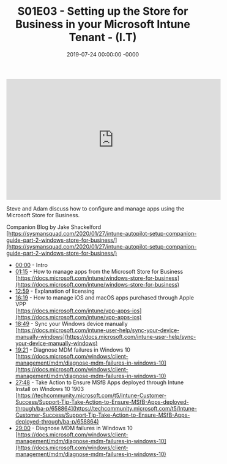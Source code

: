 ﻿---
layout: post
title: "S01E03 - Setting up the Store for Business in your Microsoft Intune Tenant - (I.T)"
date: 2019-07-24 00:00:00 -0000
categories:
---

<iframe loading="lazy" width="560" height="315" src="https://www.youtube.com/embed/uG9JHA47gdw" title="YouTube video player" frameborder="0" allow="accelerometer; autoplay; clipboard-write; encrypted-media; gyroscope; picture-in-picture" allowfullscreen></iframe>

Steve and Adam discuss how to configure and manage apps using the Microsoft Store for Business.

Companion Blog by Jake Shackelford
[https://sysmansquad.com/2020/01/27/intune-autopilot-setup-companion-guide-part-2-windows-store-for-business/](https://sysmansquad.com/2020/01/27/intune-autopilot-setup-companion-guide-part-2-windows-store-for-business/)

- [00:00](https://www.youtube.com/watch?v=uG9JHA47gdw&t=0s) - Intro  
- [01:15](https://www.youtube.com/watch?v=uG9JHA47gdw&t=75s) - How to manage apps from the Microsoft Store for Business  
[https://docs.microsoft.com/intune/windows-store-for-business](https://docs.microsoft.com/intune/windows-store-for-business)  
- [12:59](https://www.youtube.com/watch?v=uG9JHA47gdw&t=779s) - Explanation of licensing  
- [16:19](https://www.youtube.com/watch?v=uG9JHA47gdw&t=979s) - How to manage iOS and macOS apps purchased through Apple VPP  
[https://docs.microsoft.com/intune/vpp-apps-ios](https://docs.microsoft.com/intune/vpp-apps-ios)  
- [18:49](https://www.youtube.com/watch?v=uG9JHA47gdw&t=1129s) - Sync your Windows device manually  
[https://docs.microsoft.com/intune-user-help/sync-your-device-manually-windows](https://docs.microsoft.com/intune-user-help/sync-your-device-manually-windows)  
- [19:21](https://www.youtube.com/watch?v=uG9JHA47gdw&t=1161s) - Diagnose MDM failures in Windows 10  
[https://docs.microsoft.com/windows/client-management/mdm/diagnose-mdm-failures-in-windows-10](https://docs.microsoft.com/windows/client-management/mdm/diagnose-mdm-failures-in-windows-10)  
- [27:48](https://www.youtube.com/watch?v=uG9JHA47gdw&t=1668s) - Take Action to Ensure MSfB Apps deployed through Intune Install on Windows 10 1903  
[https://techcommunity.microsoft.com/t5/Intune-Customer-Success/Support-Tip-Take-Action-to-Ensure-MSfB-Apps-deployed-through/ba-p/658864](https://techcommunity.microsoft.com/t5/Intune-Customer-Success/Support-Tip-Take-Action-to-Ensure-MSfB-Apps-deployed-through/ba-p/658864)  
- [29:00](https://www.youtube.com/watch?v=uG9JHA47gdw&t=1740s) - Diagnose MDM failures in Windows 10  
[https://docs.microsoft.com/windows/client-management/mdm/diagnose-mdm-failures-in-windows-10](https://docs.microsoft.com/windows/client-management/mdm/diagnose-mdm-failures-in-windows-10)  

